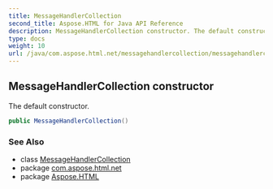 ```yaml
---
title: MessageHandlerCollection
second_title: Aspose.HTML for Java API Reference
description: MessageHandlerCollection constructor. The default constructor
type: docs
weight: 10
url: /java/com.aspose.html.net/messagehandlercollection/messagehandlercollection/
---
```

## MessageHandlerCollection constructor

The default constructor.

```java
public MessageHandlerCollection()
```

### See Also

* class [MessageHandlerCollection](../)
* package [com.aspose.html.net](../../../com.aspose.html.net/)
* package [Aspose.HTML](../../../)
